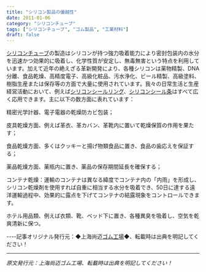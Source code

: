 ```yaml
---
title: "シリコン製品の優越性"
date: 2011-01-06
category: "シリコンチューブ"
tags: ["シリコンチューブ", "ゴム製品", "工業材料"]
draft: false
---
```


[シリコンチューブ](http://www.smpolymer.com/)の製造はシリコンが持つ強力吸着能力により密封包装内の水分を迅速かつ効果的に吸着し、化学性質が安定し、無毒無害という特点を利用しています。加えて近年の絶えざる革新開発により、各種シリコンは薬物精製、DNA分離、食品乾燥、高精度電子、高級化粧品、汚水浄化、ビール精製、高級塗料、樹脂生産または保存等の方面で大量に使用されています。我々の日常生活と生産経営活動において、例えば[シリコンシールリング](http://www.smpolymer.com/)、[シリコンシール条](http://www.smpolymer.com/)はすべて広く応用できます。主に以下の数方面に表れています：

精密光学計器、電子電器の乾燥防カビ包装；

皮具乾燥方面、例えば革衣、革カバン、革靴内に置いて乾燥保質の作用を果たす；

食品乾燥方面、多くはクッキーと揚げ物類食品に置き、食品の歯応えを保証する；

薬品乾燥方面、薬瓶内に置き、薬品の保存期間延長を確保する；

コンテナ乾燥：運輸のコンテナは異なる緯度でコンテナ内の「内雨」を形成し、シリコン乾燥剤を使用すれば自重に相当する水分を吸着でき、50日に達する遠洋運輸過程中、効果的に露点を下げてコンテナの結露現象をコントロールできます。

ホテル用品類、例えば衣類、靴、ベッド下に置き、各種異臭を吸着し、空気を乾爽清新に保つ。

----記事オリジナル発行元：◆上海尚迈[ゴム工場](http://www.smpolymer.com/)◆、転載時は出典を明記してください！

---

*原文発行元：上海尚迈ゴム工場、転載時は出典を明記してください！*